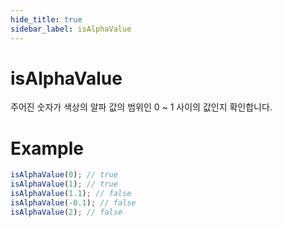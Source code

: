 ```yaml
---
hide_title: true
sidebar_label: isAlphaValue
---
```


# isAlphaValue

주어진 숫자가 색상의 알파 값의 범위인 0 ~ 1 사이의 값인지 확인합니다.

# Example

```typescript
isAlphaValue(0); // true
isAlphaValue(1); // true
isAlphaValue(1.1); // false
isAlphaValue(-0.1); // false
isAlphaValue(2); // false
```
